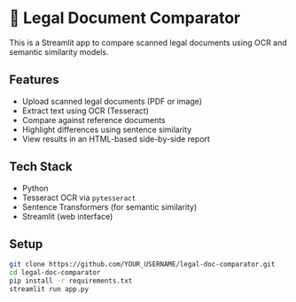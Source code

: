 # 🧾 Legal Document Comparator

This is a Streamlit app to compare scanned legal documents using OCR and semantic similarity models.

## Features

- Upload scanned legal documents (PDF or image)
- Extract text using OCR (Tesseract)
- Compare against reference documents
- Highlight differences using sentence similarity
- View results in an HTML-based side-by-side report

## Tech Stack

- Python
- Tesseract OCR via `pytesseract`
- Sentence Transformers (for semantic similarity)
- Streamlit (web interface)

## Setup

```bash
git clone https://github.com/YOUR_USERNAME/legal-doc-comparator.git
cd legal-doc-comparator
pip install -r requirements.txt
streamlit run app.py
